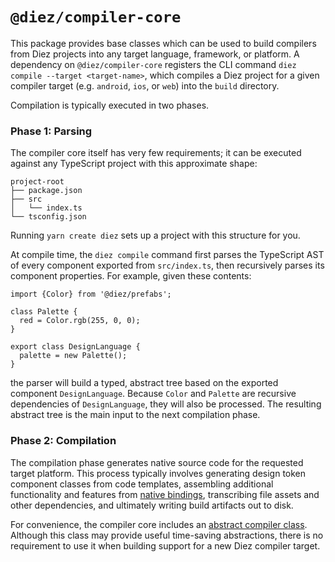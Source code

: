 # `@diez/compiler-core`

This package provides base classes which can be used to build compilers from Diez projects into any target language, framework, or platform. A dependency on `@diez/compiler-core` registers the CLI command `diez compile --target <target-name>`, which compiles a Diez project for a given compiler target (e.g. `android`, `ios`, or `web`) into the `build` directory.

Compilation is typically executed in two phases.

### Phase 1: Parsing

The compiler core itself has very few requirements; it can be executed against any TypeScript project with this approximate shape:

```
project-root
├── package.json
├── src
│   └── index.ts
└── tsconfig.json
```

Running `yarn create diez` sets up a project with this structure for you.

At compile time, the `diez compile` command first parses the TypeScript AST of every component exported from `src/index.ts`, then recursively parses its component properties. For example, given these contents:

```
import {Color} from '@diez/prefabs';

class Palette {
  red = Color.rgb(255, 0, 0);
}

export class DesignLanguage {
  palette = new Palette();
}
```

the parser will build a typed, abstract tree based on the exported component `DesignLanguage`. Because `Color` and `Palette` are recursive dependencies of `DesignLanguage`, they will also be processed. The resulting abstract tree is the main input to the next compilation phase.

### Phase 2: Compilation

The compilation phase generates native source code for the requested target platform. This process typically involves generating design token component classes from code templates, assembling additional functionality and features from [native bindings](https://beta.diez.org/glossary/#bindings), transcribing file assets and other dependencies, and ultimately writing build artifacts out to disk.

For convenience, the compiler core includes an [abstract compiler class](https://beta.diez.org/docs/latest/classes/compiler_compiler_core.compiler.html). Although this class may provide useful time-saving abstractions, there is no requirement to use it when building support for a new Diez compiler target.
